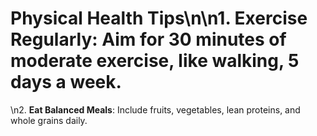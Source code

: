 # Physical Health Tips\n\n1. **Exercise Regularly**: Aim for 30 minutes of moderate exercise, like walking, 5 days a week.
\n2. **Eat Balanced Meals**: Include fruits, vegetables, lean proteins, and whole grains daily.
